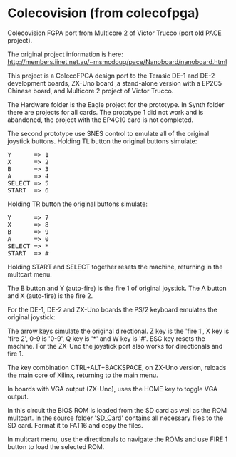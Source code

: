 # Colecovision (from colecofpga)
Colecovision FGPA port from Multicore 2 of Victor Trucco (port old PACE project).

The original project information is here:
http://members.iinet.net.au/~msmcdoug/pace/Nanoboard/nanoboard.html

This project is a ColecoFPGA design port to the Terasic DE-1 and DE-2 development boards, ZX-Uno board ,a stand-alone version with a EP2C5 Chinese board, and Multicore 2 project of Victor Trucco.

The Hardware folder is the Eagle project for the prototype. In Synth folder there are projects for all cards. The prototype 1 did not work and is abandoned, the project with the EP4C10 card is not completed.

The second prototype use SNES control to emulate all of the original joystick buttons. Holding TL button the original buttons simulate:

<pre>
Y      => 1
X      => 2
B      => 3
A      => 4
SELECT => 5
START  => 6
</pre>

Holding TR button the original buttons simulate:

<pre>
Y      => 7
X      => 8
B      => 9
A      => 0
SELECT => *
START  => #
</pre>

Holding START and SELECT together resets the machine, returning in the multcart menu.

The B button and Y (auto-fire) is the fire 1 of original joystick. The A button and X (auto-fire) is the fire 2.

For the DE-1, DE-2 and ZX-Uno boards the PS/2 keyboard emulates the original joystick:

The arrow keys simulate the original directional. Z key is the 'fire 1', X key is 'fire 2', 0-9 is '0-9', Q key is '*' and W key is '#'. ESC key resets the machine. For the ZX-Uno the joystick port also works for directionals and fire 1.

The key combination CTRL+ALT+BACKSPACE, on ZX-Uno version, reloads the main core of Xilinx, returning to the main menu.

In boards with VGA output (ZX-Uno), uses the HOME key to toggle VGA output.

In this circuit the BIOS ROM is loaded from the SD card as well as the ROM multcart. In the source folder 'SD_Card' contains all necessary files to the SD card. Format it to FAT16 and copy the files.

In multcart menu, use the directionals to navigate the ROMs and use FIRE 1 button to load the selected ROM.
